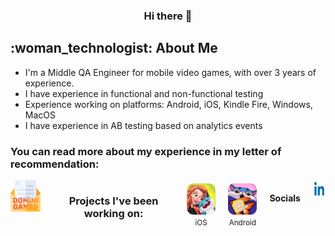 <h3 align="center">Hi there 👋</h3>

<h2>:woman_technologist: About Me</h2>

+ I'm a Middle QA Engineer for mobile video games, with over 3 years of experience.
+ I have experience in functional and non-functional testing 
+ Experience working on platforms: Android, iOS, Kindle Fire, Windows, MacOS
+ I have experience in AB testing based on analytics events


<h3> You can read more about my experience in my letter of recommendation:</h3>

<div style="display: flex; justify-content: center; gap: 20px;">
  <a href="https://drive.google.com/file/d/1gHYBztBoc4YdY7ZxcsnrG2A5cCiFf08-/view?usp=share_link">
    <img src="https://github.com/Numilou/images/blob/main/icon-recommendation-letter-DG.png" alt="latter" width="60" height="50"/>
  </a>

<h3 align="center">Projects I've been working on:</h3>

<div style="display: flex; justify-content: center; align-items: center; gap: 20px;">
  <div style="text-align: center;">
    <a href="https://apps.apple.com/ru/app/pixelwoods-%D0%BA%D0%B0%D1%80%D1%82%D0%B8%D0%BD%D0%B0-%D0%BF%D0%BE-%D0%BD%D0%BE%D0%BC%D0%B5%D1%80%D0%B0%D0%BC/id1541658506">
      <img src="https://github.com/Numilou/images/blob/main/PWios.png" alt="gameios" width="60" height="50"/>
    </a>
    <br/>
    <small>iOS</small>
  </div>

  <div style="text-align: center;">
    <a href="https://play.google.com/store/apps/details?id=com.beresnevgames.pixelgallery&hl=en_US&pli=1">
      <img src="https://github.com/Numilou/images/blob/main/PWandroid.png" alt="gameandroid" width="60" height="50"/>
    </a>
    <br/>
    <small>Android</small>
  </div>
</div>




<h4>Socials</h4>

<a href="https://www.linkedin.com/in/darya-ivanova-404a87258/" target="_blank" rel="noreferrer">
  <img src="https://github.com/Numilou/images/blob/main/icon-linkedin.png" alt="LinkedIn Profile" width="25" height="27" />
</a>


